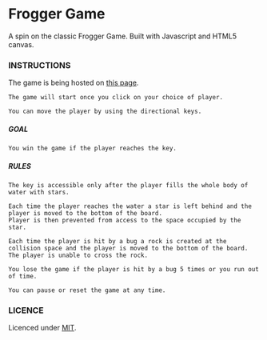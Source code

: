 # Frogger Game

A spin on the classic Frogger Game. Built with Javascript and HTML5 canvas.

### INSTRUCTIONS

The game is being hosted on [this page](http://sunnyanna.github.io/frogger_game/).
```
The game will start once you click on your choice of player.

You can move the player by using the directional keys.
```
##### GOAL
```
You win the game if the player reaches the key.
```
##### RULES
```
The key is accessible only after the player fills the whole body of water with stars.

Each time the player reaches the water a star is left behind and the player is moved to the bottom of the board.  
Player is then prevented from access to the space occupied by the star.

Each time the player is hit by a bug a rock is created at the collision space and the player is moved to the bottom of the board.  
The player is unable to cross the rock.

You lose the game if the player is hit by a bug 5 times or you run out of time.

You can pause or reset the game at any time.
```
### LICENCE
Licenced under [MIT](https://opensource.org/licenses/MIT).
